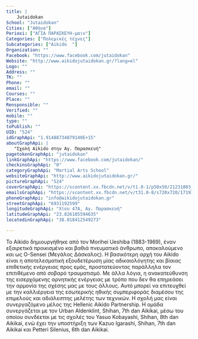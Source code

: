 ```yaml
---
title: |
    Jutaidokan
School: "Jutaidokan"
Cities: ["Αθήνα"]
Perioxi: ["ΑΓΙΑ ΠΑΡΑΣΚΕΥΗ-μαιν"]
Categories: ["Πολεμικές τέχνες"]
Subcategories: ["Aikido  "]
Organization: ""
Facebook: "https://www.facebook.com/jutaidokan"
Website: "http://www.aikidojutaidokan.gr/?lang=el"
Logo: ""
Address: ""
TK: ""
Phone: ""
email: ""
Courses: ""
Place: ""
Rensponsible: ""
Verified: ""
mobile: ""
type: ""
toPublish: ""
UID: "524"
idGraphApi: "1.91488734879140E+15"
aboutGraphApi: | 
   "Σχολή Aikido στην Αγ. Παρασκευή"
pagetokenGraphApi: "jutaidokan"
linkGraphApi: "https://www.facebook.com/jutaidokan/"
checkinsGraphApi: "0"
categoryGraphApi: "Martial Arts School"
websiteGraphApi: "http://www.aikidojutaidokan.gr/"
pictureGraphApi: "524"
coverGraphApi: "https://scontent.xx.fbcdn.net/v/t1.0-1/p50x50/21231803_2012420909038047_3923429406347044569_n.png?oh=d82d81cb6952cc4ee9d83558ae3c2778&amp;oe=5B4A2D8E"
emailsGraphApi: "https://scontent.xx.fbcdn.net/v/t31.0-8/s720x720/17191623_1914970722116400_8644042283857425617_o.jpg?oh=3daa39ce0e29f13c498018bfd74b28d1&amp;oe=5B055EE0"
phoneGraphApi: "info@aikidojutaidokan.gr"
streetGraphApi: "6931192599"
longitudeGraphApi: "Χίου 47Α, Αγ. Παρασκευή"
latitudeGraphApi: "23.826105594635"
locatedinGraphApi: "38.018412549273"

---
```


Το Aikido δημιουργήθηκε από τον Morihei Ueshiba (1883-1969), έναν εξαιρετικά προικισμένο και βαθιά πνευματικό άνθρωπο, αποκαλούμενο και ως O-Sensei (Μεγάλος Δάσκαλος). Η βασικότερη αρχή του Aikido είναι η αποτελεσματική εξουδετέρωση μίας αδικαιολόγητης και βίαιας επιθετικής ενέργειας προς εμάς, προστατεύοντας παράλληλα τον επιτιθέμενο από σοβαρό τραυματισμό. Με άλλα λόγια, η ανακατεύθυνση της εισερχόμενης αρνητικής ενέργειας με τρόπο που δεν θα επηρεάσει την αρμονία της σχέσης μας με τους άλλους. Αυτό μπορεί να επιτευχθεί με την καλλιέργεια της εσωτερικής ηθικής συμπεριφοράς διαμέσου της επιμελούς και αδιάλειπτης μελέτης των τεχνικών. Η σχολή μας είναι συνεργαζόμενο μέλος της Hellenic Aikido Partnership. Η ομάδα συνεργάζεται με τον Urban Aldenklint, Shihan, 7th dan Aikikai, μέσω του οποίου συνδέεται με τις σχολές του Yasuo Kobayashi, Shihan, 8th dan Aikikai, ενώ έχει την υποστήριξη των Kazuo Igarashi, Shihan, 7th dan Aikikai και Petteri Silenius, 6th dan Aikikai.

